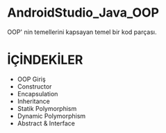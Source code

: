 # AndroidStudio_Java_OOP
 OOP' nin temellerini kapsayan temel bir kod parçası.


# İÇİNDEKİLER

- OOP Giriş
- Constructor
- Encapsulation
- Inheritance
- Statik Polymorphism
- Dynamic Polymorphism
- Abstract & Interface

